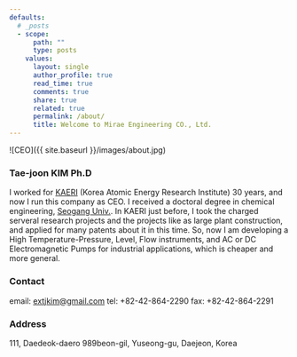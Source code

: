 ```yaml
---
defaults:
  # _posts
  - scope:
      path: ""
      type: posts
    values:
      layout: single
      author_profile: true
      read_time: true
      comments: true
      share: true
      related: true
      permalink: /about/
      title: Welcome to Mirae Engineering CO., Ltd.
---
```


![CEO]({{ site.baseurl }}/images/about.jpg)

### Tae-joon KIM Ph.D

I worked for [KAERI](http://www.kaeri.re.kr:8080/english/) (Korea Atomic Energy Research Institute) 30 years, and now I run this company as CEO. I received a doctoral degree in chemical engineering, [Seogang Univ.](http://wwwe.sogang.ac.kr/). In KAERI just before, I took the charged serveral research projects and the projects like as large plant construction, and applied for many patents about it in this time. So, now I am developing a High Temperature-Pressure, Level, Flow instruments, and AC or DC Electromagnetic Pumps for industrial applications, which is cheaper and more general.

### Contact

email:	[extjkim@gmail.com](mailto:extjkim@gmail.com)
tel:	+82-42-864-2290
fax:	+82-42-864-2291

### Address

111, Daedeok-daero 989beon-gil, Yuseong-gu, Daejeon, Korea
